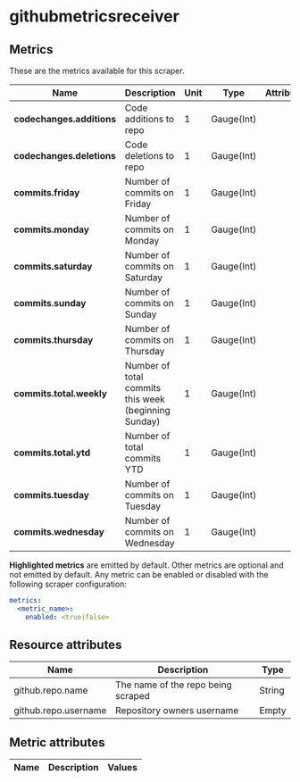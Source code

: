 [comment]: <> (Code generated by mdatagen. DO NOT EDIT.)

# githubmetricsreceiver

## Metrics

These are the metrics available for this scraper.

| Name | Description | Unit | Type | Attributes |
| ---- | ----------- | ---- | ---- | ---------- |
| **codechanges.additions** | Code additions to repo | 1 | Gauge(Int) | <ul> </ul> |
| **codechanges.deletions** | Code deletions to repo | 1 | Gauge(Int) | <ul> </ul> |
| **commits.friday** | Number of commits on Friday | 1 | Gauge(Int) | <ul> </ul> |
| **commits.monday** | Number of commits on Monday | 1 | Gauge(Int) | <ul> </ul> |
| **commits.saturday** | Number of commits on Saturday | 1 | Gauge(Int) | <ul> </ul> |
| **commits.sunday** | Number of commits on Sunday | 1 | Gauge(Int) | <ul> </ul> |
| **commits.thursday** | Number of commits on Thursday | 1 | Gauge(Int) | <ul> </ul> |
| **commits.total.weekly** | Number of total commits this week (beginning Sunday) | 1 | Gauge(Int) | <ul> </ul> |
| **commits.total.ytd** | Number of total commits YTD | 1 | Gauge(Int) | <ul> </ul> |
| **commits.tuesday** | Number of commits on Tuesday | 1 | Gauge(Int) | <ul> </ul> |
| **commits.wednesday** | Number of commits on Wednesday | 1 | Gauge(Int) | <ul> </ul> |

**Highlighted metrics** are emitted by default. Other metrics are optional and not emitted by default.
Any metric can be enabled or disabled with the following scraper configuration:

```yaml
metrics:
  <metric_name>:
    enabled: <true|false>
```

## Resource attributes

| Name | Description | Type |
| ---- | ----------- | ---- |
| github.repo.name | The name of the repo being scraped | String |
| github.repo.username | Repository owners username | Empty |

## Metric attributes

| Name | Description | Values |
| ---- | ----------- | ------ |
